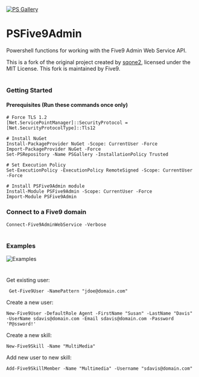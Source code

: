 [![PS Gallery](https://img.shields.io/badge/install-PS%20Gallery-blue.svg)](https://www.powershellgallery.com/packages/PSFive9Admin/)  

 
 # PSFive9Admin
Powershell functions for working with the Five9 Admin Web Service API.  

This is a fork of the original project created by [sqone2](https://github.com/sqone2), licensed under the MIT License.
This fork is maintained by Five9.
#

### Getting Started

#### Prerequisites (Run these commands once only)

    # Force TLS 1.2
    [Net.ServicePointManager]::SecurityProtocol = [Net.SecurityProtocolType]::Tls12

    # Install NuGet
    Install-PackageProvider NuGet -Scope: CurrentUser -Force
    Import-PackageProvider NuGet -Force
    Set-PSRepository -Name PSGallery -InstallationPolicy Trusted
    
    # Set Execution Policy
    Set-ExecutionPolicy -ExecutionPolicy RemoteSigned -Scope: CurrentUser -Force

    # Install PSFive9Admin module
    Install-Module PSFive9Admin -Scope: CurrentUser -Force
    Import-Module PSFive9Admin
    

### Connect to a Five9 domain
    Connect-Five9AdminWebService -Verbose

# 

### Examples


![Examples](https://github.com/Five9DeveloperProgram/PSFive9Admin/blob/master/assets/psfive9admin-example.png)


#

Get existing user:

     Get-Five9User -NamePattern "jdoe@domain.com"


Create a new user:

    New-Five9User -DefaultRole Agent -FirstName "Susan" -LastName "Davis" -UserName sdavis@domain.com -Email sdavis@domain.com -Password 'P@ssword!'


Create a new skill:

    New-Five9Skill -Name "MultiMedia"
    
  
Add new user to new skill:

    Add-Five9SkillMember -Name "Multimedia" -Username "sdavis@domain.com"
    
